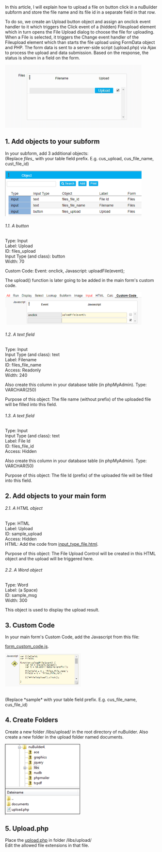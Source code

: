 In this article, I will explain how to upload a file on button click in a nuBuilder subform and store the file name and its file id in a separate field in that row.

To do so, we create an Upload button object and assign an onclick event handler to it which triggers the Click event of a (hidden) Fileupload element which in turn opens the File Upload dialog to choose the file for uploading.
When a File is selected, it triggers the Change event handler of the Fileupload element which than starts the file upload using FormData object and PHP. The form data is sent to a server-side script (upload.php) via Ajax to process the upload and data submission.
Based on the response, the status is shown in a field on the form.

<p align="left">
  <img src="screenshots/video_upload.gif" width="450">
</p>


## 1. Add objects to your subform

In your subform, add 3 additional objects:<br />
(Replace *files_* with your table field prefix. E.g. cus_upload, cus_file_name, cust_file_id)

<p align="left">
  <img src="screenshots/subform_files_objects.png" width="450">
</p>

###### 1.1. A button

Type: Input<br />
Label: Upload<br />
ID: files_upload<br />
Input Type (and class): button<br />
Width: 70<br />

Custom Code: Event: onclick, Javascript: uploadFile(event);<br />

The upload() function is later going to be added in the main form's custom code.

<p align="left">
  <img src="screenshots/button_upload_onclick.png" width="450">
</p>

###### 1.2. A text field

Type: Input<br />
Input Type (and class): text<br />
Label: Filename<br />
ID: files_file_name<br />
Access: Readonly<br />
Width: 240<br />

Also create this column in your database table (in phpMyAdmin). Type: VARCHAR(250)

Purpose of this object: The file name (without prefix) of the uploaded file will be filled into this field.

###### 1.3. A text field

Type: Input<br />
Input Type (and class): text<br />
Label: File Id<br />
ID: files_file_id<br />
Access: Hidden<br />

Also create this column in your database table (in phpMyAdmin). Type: VARCHAR(50)

Purpose of this object: The file Id (prefix) of the uploaded file will be filled into this field.

## 2. Add objects to your main form

###### 2.1. A HTML object

Type: HTML<br />
Label: Upload<br />
ID: sample_upload<br />
Access: Hidden<br />
HTML: Add the code from [input_type_file.html](input_type_file.html).

Purpose of this object:  The File Upload Control will be created in this HTML object and the upload will be triggered here.

###### 2.2. A Word object

Type: Word<br />
Label: (a Space)<br />
ID: sample_msg<br />
Width: 300<br />

This object is used to display the upload result.

## 3. Custom Code

In your main form's Custom Code, add the Javascript from this file: 

[form_custom_code.js](form_custom_code.js).

<p align="left">
  <img src="screenshots/form_custom_code_1.png" width="250">
</p>

<br />
(Replace *sample* with your table field prefix. E.g. cus_file_name, cus_file_id)

## 4. Create Folders

Create a new folder /libs/upload/ in the root directory of nuBuilder. Also create a new folder in the upload folder named documents.

<p align="left">
  <img src="screenshots/folders.png" width="250">
</p>

## 5. Upload.php

Place the [upload.php](upload.php) in folder /libs/upload/<br />
Edit the allowed file extensions in that file.
